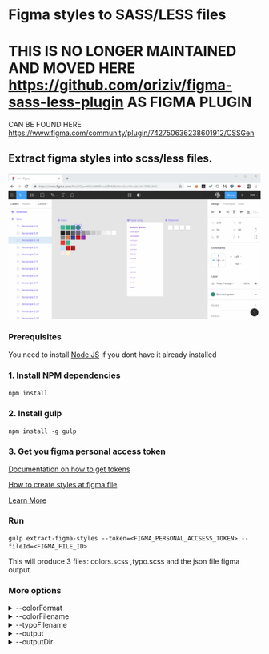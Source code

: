 # Figma styles to SASS/LESS files
# THIS IS NO LONGER MAINTAINED AND MOVED HERE https://github.com/oriziv/figma-sass-less-plugin AS FIGMA PLUGIN
CAN BE FOUND HERE https://www.figma.com/community/plugin/742750636238601912/CSSGen 

## Extract figma styles into scss/less files. 

![Project image](figma-styles-to-code.gif)

### Prerequisites
You need to install [Node JS](https://nodejs.org/en/download/) if you dont have it already installed

### 1. Install NPM dependencies
```npm install```

### 2. Install gulp
```npm install -g gulp```
### 3. Get you figma personal access token
[Documentation on how to get tokens](https://www.figma.com/developers/docs#auth)

[How to create styles at figma file](https://www.youtube.com/watch?v=gtQ_A3imzsg)

[Learn More](https://www.youtube.com/channel/UCQsVmhSa4X-G3lHlUtejzLA)

### Run

```
gulp extract-figma-styles --token=<FIGMA_PERSONAL_ACCSESS_TOKEN> --fileId=<FIGMA_FILE_ID>
```
This will produce 3 files: colors.scss ,typo.scss and the json file figma output.
### More options

<details>
<summary>
--colorFormat
</summary>

`rgba/hex`

example: `--colorFormat=hex`
</details>

<details>
<summary>
--colorFilename
</summary>

name of the file contains the colors variables

default: `_colors`

example: `--colorFilename=my_colors`
</details>
<details>
<summary>
--typoFilename
</summary>

name of the file contains the texts styles mixins

default: `_typo`

example: `--typoFilename=typography`
</details>
<details>
<summary>
--output
</summary>

output fotmat `scss` or `less`

default: `scss`

example: `--output=less`
</details>
<details>
<summary>
--outputDir
</summary>

output location dir

default: `dist/`

example: `--outputDir=../build/`
</details>
